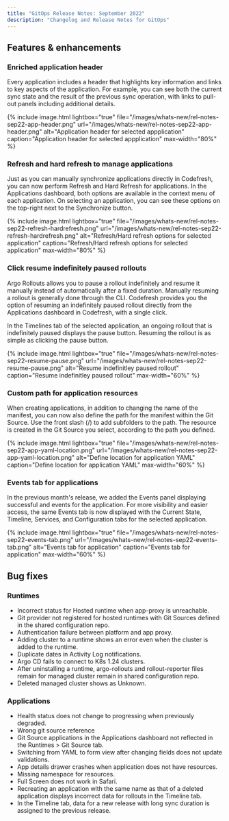 ```yaml
---
title: "GitOps Release Notes: September 2022"
description: "Changelog and Release Notes for GitOps"
---
```


## Features & enhancements

### Enriched application header

Every application includes a header that highlights key information and links to key aspects of the application. For example, you can see both the current sync state and the result of the previous sync operation, with links to pull-out panels including additional details.

{% include
 image.html
 lightbox="true"
 file="/images/whats-new/rel-notes-sep22-app-header.png"
 url="/images/whats-new/rel-notes-sep22-app-header.png"
 alt="Application header for selected appplication"
 caption="Application header for selected appplication"
    max-width="80%"
%}

### Refresh and hard refresh to manage applications

Just as you can manually synchronize applications directly in Codefresh, you can now perform Refresh and Hard Refresh for applications.
In the Applications dashboard, both options are available in the context menu of each application. On selecting an application, you can see these options on the top-right next to the Synchronize button.

{% include
 image.html
 lightbox="true"
 file="/images/whats-new/rel-notes-sep22-refresh-hardrefresh.png"
 url="/images/whats-new/rel-notes-sep22-refresh-hardrefresh.png"
 alt="Refresh/Hard refresh options for selected application"
 caption="Refresh/Hard refresh options for selected application"
    max-width="80%"
%}

### Click resume indefinitely paused rollouts

Argo Rollouts allows you to pause a rollout indefinitely and resume it manually instead of automatically after a fixed duration. Manually resuming a rollout is generally done through the CLI.
Codefresh provides you the option of resuming an indefinitely paused rollout directly from the Applications dashboard in Codefresh, with a single click.

In the Timelines tab of the selected application, an ongoing rollout that is indefinitely paused displays the pause button. Resuming the rollout is as simple as clicking the pause button.

{% include
 image.html
 lightbox="true"
 file="/images/whats-new/rel-notes-sep22-resume-pause.png"
 url="/images/whats-new/rel-notes-sep22-resume-pause.png"
 alt="Resume indefinitley paused rollout"
 caption="Resume indefinitley paused rollout"
    max-width="60%"
%}

### Custom path for application resources

When creating applications, in addition to changing the name of the manifest, you can now also define the path for the manifest within the Git Source. Use the front slash (/) to add subfolders to the path. The resource is created in the Git Source you select, according to the path you defined.

{% include
 image.html
 lightbox="true"
 file="/images/whats-new/rel-notes-sep22-app-yaml-location.png"
 url="/images/whats-new/rel-notes-sep22-app-yaml-location.png"
 alt="Define location for application YAML"
 caption="Define location for application YAML"
    max-width="60%"
%}

### Events tab for applications

In the previous month's release, we added the Events panel displaying successful and events for the application.
For more visibility and easier access, the same Events tab is now displayed with the Current State, Timeline, Services, and Configuration tabs for the selected application.

{% include
 image.html
 lightbox="true"
 file="/images/whats-new/rel-notes-sep22-events-tab.png"
 url="/images/whats-new/rel-notes-sep22-events-tab.png"
 alt="Events tab for application"
 caption="Events tab for application"
    max-width="60%"
%}

## Bug fixes

### Runtimes

* Incorrect status for Hosted runtime when app-proxy is unreachable.
* Git provider not registered for hosted runtimes with Git Sources defined in the shared configuration repo.
* Authentication failure between platform and app proxy.
* Adding cluster to a runtime shows an error even when the cluster is added to the runtime.
* Duplicate dates in Activity Log notifications.
* Argo CD fails to connect to K8s 1.24 clusters.
* After uninstalling a runtime, argo-rollouts and rollout-reporter files remain for managed cluster remain in shared configuration repo.
* Deleted managed cluster shows as Unknown.

### Applications

* Health status does not change to progressing when previously degraded.
* Wrong git source reference
* Git Source applications in the Applications dashboard not reflected in the Runtimes > Git Source tab.
* Switching from YAML to form view after changing fields does not update validations.
* App details drawer crashes when application does not have resources.
* Missing namespace for resources.
* Full Screen does not work in Safari.
* Recreating an application with the same name as that of a deleted application displays incorrect data for rollouts in the Timeline tab.
* In the Timeline tab, data for a new release with long sync duration is assigned to the previous release.
